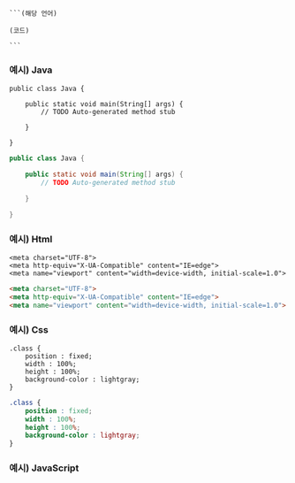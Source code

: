     ```(해당 언어)
    
    (코드)
    
    ```
### 예시) Java

    public class Java {

        public static void main(String[] args) {
            // TODO Auto-generated method stub

        }

    }
```java
public class Java {

	public static void main(String[] args) {
		// TODO Auto-generated method stub

	}

}
```

### 예시) Html

    <meta charset="UTF-8">
    <meta http-equiv="X-UA-Compatible" content="IE=edge">
    <meta name="viewport" content="width=device-width, initial-scale=1.0">
```html
<meta charset="UTF-8">
<meta http-equiv="X-UA-Compatible" content="IE=edge">
<meta name="viewport" content="width=device-width, initial-scale=1.0">
```

### 예시) Css
    .class {
        position : fixed;
        width : 100%;
        height : 100%;
        background-color : lightgray;
    }
```css
.class {
    position : fixed;
    width : 100%;
    height : 100%;
    background-color : lightgray;
}
```

### 예시) JavaScript
